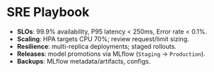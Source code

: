 # SRE Playbook

- **SLOs**: 99.9% availability, P95 latency < 250ms, Error rate < 0.1%.
- **Scaling**: HPA targets CPU 70%; review request/limit sizing.
- **Resilience**: multi-replica deployments; staged rollouts.
- **Releases**: model promotions via MLflow (`Staging` → `Production`).
- **Backups**: MLflow metadata/artifacts, configs.
